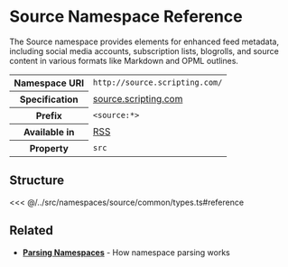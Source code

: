 # Source Namespace Reference

The Source namespace provides elements for enhanced feed metadata, including social media accounts, subscription lists, blogrolls, and source content in various formats like Markdown and OPML outlines.

<table>
  <tbody>
    <tr>
      <th>Namespace URI</th>
      <td><code>http://source.scripting.com/</code></td>
    </tr>
    <tr>
      <th>Specification</th>
      <td><a href="http://source.scripting.com/" target="_blank">source.scripting.com</a></td>
    </tr>
    <tr>
      <th>Prefix</th>
      <td><code>&lt;source:*&gt;</code></td>
    </tr>
    <tr>
      <th>Available in</th>
      <td><a href="/reference/feeds/rss">RSS</a></td>
    </tr>
    <tr>
      <th>Property</th>
      <td><code>src</code></td>
    </tr>
  </tbody>
</table>

## Structure

<<< @/../src/namespaces/source/common/types.ts#reference

## Related

- **[Parsing Namespaces](/parsing/namespaces)** - How namespace parsing works